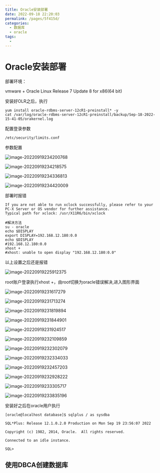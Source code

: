 ```yaml
---
title: Oracle安装部署
date: 2022-09-18 22:20:03
permalink: /pages/5f415d/
categories:
  - 数据库
  - oracle
tags:
  - 
---
```

# Oracle安装部署

部署环境：

vmware + Oracle Linux Release 7 Update 8 for x86(64 bit)

安装好OLR之后，执行

```shell
yum install oracle-rdbms-server-12cR1-preinstall* -y
cat /var/log/oracle-rdbms-server-12cR1-preinstall/backup/Sep-18-2022-15-41-05/orakernel.log 
```

配置登录参数

```
/etc/security/limits.conf
```

参数配置

![image-20220919234200768](image/image-20220919234200768.png)

![image-20220919234218575](image/image-20220919234218575.png)

![image-20220919234336813](image/image-20220919234336813.png)

![image-20220919234420009](image/image-20220919234420009.png)







部署时报错

```shell
If you are not able to run xclock successfully, please refer to your PC-X Server or OS vendor for further assistance.
Typical path for xclock: /usr/X11R6/bin/xclock

#解决方法
su - oracle
echo $DISPLAY
export DISPLAY=192.168.12.180:0.0
echo $DISPLAY
#192.168.12.180:0.0
xhost +
#xhost: unable to open display "192.168.12.180:0.0"
```

以上设置之后还是报错

![image-20220919225912375](image/image-20220919225912375.png)

root账户登录执行xhost +，由root切换为oracle错误解决,进入图形界面

![image-20220919231617279](image/image-20220919231617279.png)

![image-20220919231713274](image/image-20220919231713274.png)

![image-20220919231819894](image/image-20220919231819894.png)

![image-20220919231844901](image/image-20220919231844901.png)

![image-20220919231924517](image/image-20220919231924517.png)

![image-20220919232109859](image/image-20220919232109859.png)

![image-20220919232302079](image/image-20220919232302079.png)

![image-20220919232334033](image/image-20220919232334033.png)

![image-20220919232457203](image/image-20220919232457203.png)

![image-20220919232928222](image/image-20220919232928222.png)

![image-20220919233305717](image/image-20220919233305717.png)

![image-20220919233835196](image/image-20220919233835196.png)



安装好之后在oracle用户执行

```shell
[oracle@localhost database]$ sqlplus / as sysdba

SQL*Plus: Release 12.1.0.2.0 Production on Mon Sep 19 23:56:07 2022

Copyright (c) 1982, 2014, Oracle.  All rights reserved.

Connected to an idle instance.

SQL> 
```



## 使用DBCA创建数据库





